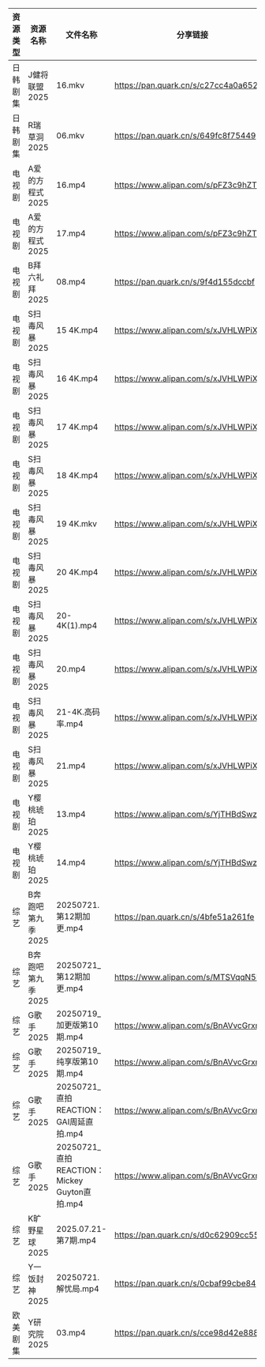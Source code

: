 | 资源类型 | 资源名称        | 文件名称                                    | 分享链接                                 | 更新时间                |
| ---- | ----------- | --------------------------------------- | ------------------------------------ | ------------------- |
| 日韩剧集 | J健将联盟2025   | 16.mkv                                  | https://pan.quark.cn/s/c27cc4a0a652  | 2025-07-21 10:23:10 |
| 日韩剧集 | R瑞草洞2025    | 06.mkv                                  | https://pan.quark.cn/s/649fc8f75449  | 2025-07-21 10:30:43 |
| 电视剧  | A爱的方程式2025  | 16.mp4                                  | https://www.alipan.com/s/pFZ3c9hZTrv | 2025-07-21 18:02:14 |
| 电视剧  | A爱的方程式2025  | 17.mp4                                  | https://www.alipan.com/s/pFZ3c9hZTrv | 2025-07-21 18:02:14 |
| 电视剧  | B拜六礼拜2025   | 08.mp4                                  | https://pan.quark.cn/s/9f4d155dccbf  | 2025-07-21 10:18:55 |
| 电视剧  | S扫毒风暴2025   | 15 4K.mp4                               | https://www.alipan.com/s/xJVHLWPiXhk | 2025-07-21 10:02:58 |
| 电视剧  | S扫毒风暴2025   | 16 4K.mp4                               | https://www.alipan.com/s/xJVHLWPiXhk | 2025-07-21 10:02:57 |
| 电视剧  | S扫毒风暴2025   | 17 4K.mp4                               | https://www.alipan.com/s/xJVHLWPiXhk | 2025-07-21 10:02:57 |
| 电视剧  | S扫毒风暴2025   | 18 4K.mp4                               | https://www.alipan.com/s/xJVHLWPiXhk | 2025-07-21 10:02:56 |
| 电视剧  | S扫毒风暴2025   | 19 4K.mkv                               | https://www.alipan.com/s/xJVHLWPiXhk | 2025-07-21 19:02:49 |
| 电视剧  | S扫毒风暴2025   | 20 4K.mp4                               | https://www.alipan.com/s/xJVHLWPiXhk | 2025-07-21 19:02:48 |
| 电视剧  | S扫毒风暴2025   | 20-4K(1).mp4                            | https://www.alipan.com/s/xJVHLWPiXhk | 2025-07-21 14:02:51 |
| 电视剧  | S扫毒风暴2025   | 20.mp4                                  | https://www.alipan.com/s/xJVHLWPiXhk | 2025-07-21 14:02:50 |
| 电视剧  | S扫毒风暴2025   | 21-4K.高码率.mp4                           | https://www.alipan.com/s/xJVHLWPiXhk | 2025-07-21 21:02:51 |
| 电视剧  | S扫毒风暴2025   | 21.mp4                                  | https://www.alipan.com/s/xJVHLWPiXhk | 2025-07-21 21:02:50 |
| 电视剧  | Y樱桃琥珀2025   | 13.mp4                                  | https://www.alipan.com/s/YjTHBdSwzrA | 2025-07-21 18:03:09 |
| 电视剧  | Y樱桃琥珀2025   | 14.mp4                                  | https://www.alipan.com/s/YjTHBdSwzrA | 2025-07-21 18:03:09 |
| 综艺   | B奔跑吧第九季2025 | 20250721.第12期加更.mp4                     | https://pan.quark.cn/s/4bfe51a261fe  | 2025-07-21 16:39:12 |
| 综艺   | B奔跑吧第九季2025 | 20250721_第12期加更.mp4                     | https://www.alipan.com/s/MTSVqqN5E4c | 2025-07-21 13:02:18 |
| 综艺   | G歌手2025     | 20250719_加更版第10期.mp4                    | https://www.alipan.com/s/BnAVvcGrxme | 2025-07-21 14:03:26 |
| 综艺   | G歌手2025     | 20250719_纯享版第10期.mp4                    | https://www.alipan.com/s/BnAVvcGrxme | 2025-07-21 14:03:26 |
| 综艺   | G歌手2025     | 20250721_直拍REACTION：GAI周延直拍.mp4         | https://www.alipan.com/s/BnAVvcGrxme | 2025-07-21 14:03:25 |
| 综艺   | G歌手2025     | 20250721_直拍REACTION：Mickey Guyton直拍.mp4 | https://www.alipan.com/s/BnAVvcGrxme | 2025-07-21 14:03:25 |
| 综艺   | K旷野星球2025   | 2025.07.21-第7期.mp4                      | https://pan.quark.cn/s/d0c62909cc55  | 2025-07-21 21:40:34 |
| 综艺   | Y一饭封神2025   | 20250721.解忧局.mp4                        | https://pan.quark.cn/s/0cbaf99cbe84  | 2025-07-21 16:42:43 |
| 欧美剧集 | Y研究院2025    | 03.mp4                                  | https://pan.quark.cn/s/cce98d42e888  | 2025-07-21 10:37:33 |
